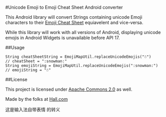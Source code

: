 #Unicode Emoji to Emoji Cheat Sheet Android converter

This Android library will convert Strings containing unicode Emoji characters to their [Emoji Cheat Sheet](http://www.emoji-cheat-sheet.com/) equiavelent and vice-versa. 

While this library will work with all versions of Android, displaying unicode emojis in Android Widgets is unavailable before API 17.

##Usage

    String cheatSheetString = EmojiMapUtil.replaceUnicodeEmojis("☃")
    // cheatSheet = ":snowman:"
    String emojiString = EmojiMapUtil.replaceUnicodeEmojis(":snowman:")
    // emojiString = "☃"
  

##License

This project is licensed under [Apache Commons 2.0](http://www.apache.org/licenses/LICENSE-2.0) as well.

Made by the folks at [Hall.com](https://hall.com)


这是输入法自带表情 的转义
